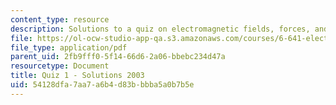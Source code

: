 ```yaml
---
content_type: resource
description: Solutions to a quiz on electromagnetic fields, forces, and motion.
file: https://ol-ocw-studio-app-qa.s3.amazonaws.com/courses/6-641-electromagnetic-fields-forces-and-motion-spring-2005/54128dfa7aa7a6b4d83bbbba5a0b7b5e_03_q01_sol.pdf
file_type: application/pdf
parent_uid: 2fb9fff0-5f14-66d6-2a06-bbebc234d47a
resourcetype: Document
title: Quiz 1 - Solutions 2003
uid: 54128dfa-7aa7-a6b4-d83b-bbba5a0b7b5e
---
```


